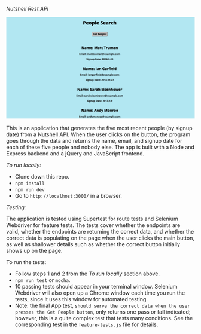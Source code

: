 *Nutshell Rest API*

![Screenshot](public/people-search-screenshot.png)

This is an application that generates the five most recent people (by signup date) from a Nutshell API. When the user clicks on the button, the program goes through the data and returns the name, email, and signup date for each of these five people and nobody else. The app is built with a Node and Express backend and a jQuery and JavaScript frontend.

*To run locally:*

* Clone down this repo.
* `npm install`
* `npm run dev`
* Go to `http://localhost:3000/` in a browser.

*Testing:*

The application is tested using Supertest for route tests and Selenium Webdriver for feature tests. The tests cover whether the endpoints are valid, whether the endpoints are returning the correct data, and whether the correct data is populating on the page when the user clicks the main button, as well as shallower details such as whether the correct button initially shows up on the page.

To run the tests:

* Follow steps 1 and 2 from the *To run locally* section above.
* `npm run test` or `mocha`.
* 10 passing tests should appear in your terminal window. Selenium Webdriver will also open up a Chrome window each time you run the tests, since it uses this window for automated testing.
* Note: the final App test, `should serve the correct data when the user presses the Get People button`, only returns one pass or fail indicated; however, this is a quite complex test that tests many conditions. See the corresponding test in the `feature-tests.js` file for details.
